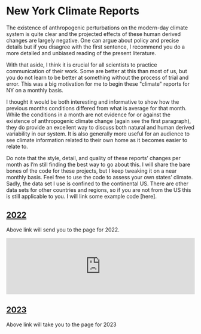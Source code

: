 # New York Climate Reports
The existence of anthropogenic perturbations on the modern-day climate system is quite clear and the projected effects of these human derived changes are largely negative. One can argue about policy and precise details but if you disagree with the first sentence, I recommend you do a more detailed and unbiased reading of the present literature. 

With that aside, I think it is crucial for all scientists to practice communication of their work. Some are better at this than most of us, but you do not learn to be better at something without the process of trial and error. This was a big motivation for me to begin these "climate" reports for NY on a monthly basis. 

I thought it would be both interesting and informative to show how the previous months conditions differed from what is average for that month. While the conditions in a month are not evidence for or against the existence of anthropogenic climate change (again see the first paragraph), they do provide an excellent way to discuss both natural and human derived variability in our system. It is also generally more useful for an audience to see climate information related to their own home as it becomes easier to relate to. 

Do note that the style, detail, and quality of these reports’ changes per month as I’m still finding the best way to go about this. I will share the bare bones of the code for these projects, but I keep tweaking it on a near monthly basis. Feel free to use the code to assess your own states’ climate. Sadly, the data set I use is confined to the continental US. There are other data sets for other countries and regions, so if you are not from the US this is still applicable to you. I will link some example code [here]. 

## [2022](2022.md)
Above link will send you to the page for 2022. 
<center><iframe src="https://sciencemastodon.com/@IMPlumm/109626624304913564/embed" class="mastodon-embed" style="max-width: 100%; border: 0" width="800" allowfullscreen="allowfullscreen"></iframe><script src="https://sciencemastodon.com/embed.js" async="async"></script></center>

## [2023](NYClim23.md)
Above link will take you to the page for 2023

